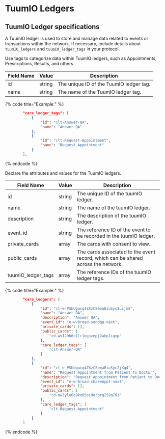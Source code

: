 # TuumIO Ledgers

## TuumIO Ledger specifications

A TuumIO ledger is used to store and manage data related to events or transactions within the network. If necessary, include details about `tuumIO_ledgers` and `tuumIO_ledger_tags` in your protocol.

Use tags to categorize data within TuumIO ledgers, such as Appointments, Prescriptions, Results, and others.

| Field Name | Value  | Description                             |
| ---------- | ------ | --------------------------------------- |
| id         | string | The unique ID of the TuumIO ledger tag. |
| name       | string | The name of the TuumIO ledger tag.      |

{% code title="Example:" %}
```json
        "care_ledger_tags": [            
            {
                "id": "clt-Answer-QA",
                "name": "Answer QA"
            },
            {
                "id": "clt-Request-Appointment",
                "name": "Request Appointment"
            }
        ],
```
{% endcode %}

Declare the attributes and values for the TuumIO ledgers.

| Field Name           | Value  | Description                                                                       |
| -------------------- | ------ | --------------------------------------------------------------------------------- |
| id                   | string | The unique ID of the tuumIO ledger.                                               |
| name                 | string | The name of the tuumIO ledger.                                                    |
| description          | string | The description of the tuumIO ledger.                                             |
| event\_id            | string | The reference ID of the event to be recorded in the tuumIO ledger.                |
| private\_cards       | array  | The cards with consent to view.                                                   |
| public\_cards        | array  | The cards associated to the event record, which can be shared across the network. |
| tuumIO\_ledger\_tags | array  | The reference IDs of the tuumIO ledger tags.                                      |

{% code title="Example:" %}
```json
        "care_ledgers": [
            {
                "id": "cl-e-PSbUgucq4Z8zCSemaBiuSyc2uijm8",
                "name": "Answer QA",
                "description": "Answer QA",
                "event_id": "e-w-broad-sendqa-next",
                "private_cards": [],
                "public_cards": [
                    "cd-wv129h6n1lr1ognzepj2abp1iqvp"
                ],
                "care_ledger_tags": [
                    "clt-Answer-QA"
                ]
            },
            {
                "id": "cl-e-PSbUgucq4Z8zCSemaBiuSyc2jXg4",
                "name": "Request Appointment from Patient to Doctor",
                "description": "Request Appointment from Patient to Doctor",
                "event_id": "e-w-broad-shareAppt-next",
                "private_cards": [],
                "public_cards": [
                    "cd-mwlyle6o9ko65ojdorbrg259g761"
                ],
                "care_ledger_tags": [
                    "clt-Request-Appointment"
                ]
            }
        ]    
```
{% endcode %}
